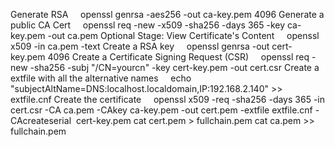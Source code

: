 Generate RSA
    openssl genrsa -aes256 -out ca-key.pem 4096
Generate a public CA Cert
    openssl req -new -x509 -sha256 -days 365 -key ca-key.pem -out ca.pem
Optional Stage: View Certificate's Content
    openssl x509 -in ca.pem -text
Create a RSA key
    openssl genrsa -out cert-key.pem 4096
Create a Certificate Signing Request (CSR)
    openssl req -new -sha256 -subj "/CN=yourcn" -key cert-key.pem -out cert.csr
Create a extfile with all the alternative names
    echo "subjectAltName=DNS:localhost.localdomain,IP:192.168.2.140" >> extfile.cnf
Create the certificate
    openssl x509 -req -sha256 -days 365 -in cert.csr -CA ca.pem -CAkey ca-key.pem -out cert.pem -extfile extfile.cnf -CAcreateserial 
cert-key.pem
cat cert.pem > fullchain.pem
cat ca.pem >> fullchain.pem
